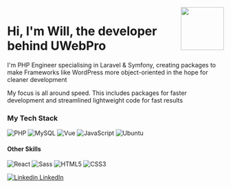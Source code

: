 <img width="100px" src="https://uwebpro.dev/images/logo_background.jpg" align="right" />

# Hi, I'm Will, the developer behind UWebPro

I'm PHP Engineer specialising in Laravel & Symfony, creating packages to make Frameworks like WordPress more object-oriented in the hope for cleaner development

My focus is all around speed. This includes packages for faster development and streamlined lightweight code for fast results

### My Tech Stack

![PHP](http://img.shields.io/badge/-PHP-787CB5?style=flat-square&logo=php&logoColor=ffffff)
![MySQL](http://img.shields.io/badge/-MySql-F29111?style=flat-square&logo=mysql&logoColor=ffffff)
![Vue](https://img.shields.io/badge/-VueJS-34495E?style=flat-square&logo=Node.js)
![JavaScript](https://img.shields.io/badge/-JavaScript-%23F7DF1C?style=flat-square&logo=javascript&logoColor=000000&labelColor=%23F7DF1C&color=%23FFCE5A)
![Ubuntu](http://img.shields.io/badge/-Linux-dd4814?style=flat-square&logo=ubuntu&logoColor=ffffff)

#### Other Skills
![React](https://img.shields.io/badge/-React-%23282C34?style=flat-square&logo=react)
![Sass](https://img.shields.io/badge/-Sass-%23CC6699?style=flat-square&logo=sass&logoColor=ffffff)
![HTML5](https://img.shields.io/badge/-HTML5-%23E44D27?style=flat-square&logo=html5&logoColor=ffffff)
![CSS3](https://img.shields.io/badge/-CSS3-%231572B6?style=flat-square&logo=css3)

[![Linkedin](https://i.stack.imgur.com/gVE0j.png) LinkedIn](https://www.linkedin.com/in/will-percey-196b297a/)
